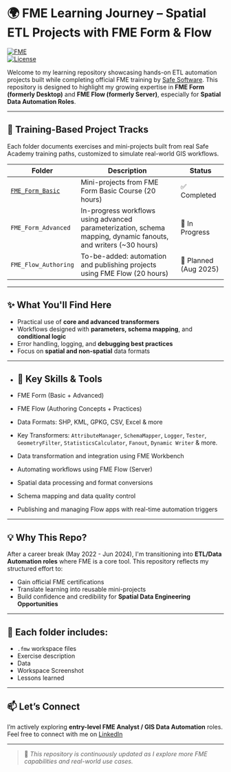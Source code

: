 # 🌍 FME Learning Journey – Spatial ETL Projects with FME Form & Flow

[![FME](https://img.shields.io/badge/FME-Data_Integration-orange?logo=safe-software&logoColor=white)](https://www.safe.com/fme/)  
[![License](https://img.shields.io/badge/license-MIT-green.svg)](LICENSE)

Welcome to my learning repository showcasing hands-on ETL automation projects built while completing official FME training by [Safe Software](https://www.safe.com/). This repository is designed to highlight my growing expertise in **FME Form (formerly Desktop)** and **FME Flow (formerly Server)**, especially for **Spatial Data Automation Roles**.

---

## 📘 Training-Based Project Tracks

Each folder documents exercises and mini-projects built from real Safe Academy training paths, customized to simulate real-world GIS workflows.

| Folder | Description | Status |
|--------|-------------|--------|
| [`FME_Form_Basic`](./FME_Form_Basic/) | Mini-projects from FME Form Basic Course (20 hours) | ✅ Completed |
| `FME_Form_Advanced` | In-progress workflows using advanced parameterization, schema mapping, dynamic fanouts, and writers (~30 hours) | 🚧 In Progress |
| `FME_Flow_Authoring` | To-be-added: automation and publishing projects using FME Flow (20 hours) | 📅 Planned (Aug 2025) |

---

## ✨ What You'll Find Here

- Practical use of **core and advanced transformers**
- Workflows designed with **parameters, schema mapping**, and **conditional logic**
- Error handling, logging, and **debugging best practices**
- Focus on **spatial and non-spatial** data formats

---

- ## 🧰 Key Skills & Tools

- FME Form (Basic + Advanced)
- FME Flow (Authoring Concepts + Practices)
- Data Formats: SHP, KML, GPKG, CSV, Excel & more
- Key Transformers: `AttributeManager`, `SchemaMapper`, `Logger`, `Tester`, `GeometryFilter`, `StatisticsCalculator`, `Fanout`, `Dynamic Writer` & more.
- Data transformation and integration using FME Workbench  
- Automating workflows using FME Flow (Server)  
- Spatial data processing and format conversions  
- Schema mapping and data quality control  
- Publishing and managing Flow apps with real-time automation triggers 

---

## 💡 Why This Repo?

After a career break (May 2022 - Jun 2024), I'm transitioning into **ETL/Data Automation roles** where FME is a core tool. This repository reflects my structured effort to:
- Gain official FME certifications
- Translate learning into reusable mini-projects
- Build confidence and credibility for **Spatial Data Engineering Opportunities**

---

## 📂 Each folder includes:
- `.fmw` workspace files  
- Exercise description  
- Data
- Workspace Screenshot  
- Lessons learned
---

## 📫 Let’s Connect

I’m actively exploring **entry-level FME Analyst / GIS Data Automation** roles.  
Feel free to connect with me on [LinkedIn](https://www.linkedin.com/in/prachisarode95/)

---

> 🔄 *This repository is continuously updated as I explore more FME capabilities and real-world use cases.*

